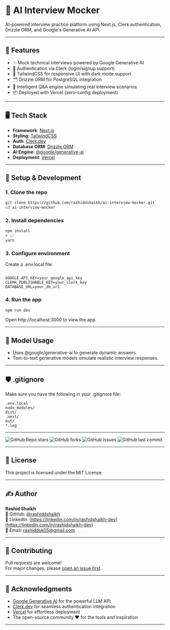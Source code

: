 # 🧠 AI Interview Mocker

AI-powered interview practice platform using Next.js, Clerk authentication, Drizzle ORM, and Google's Generative AI API.

---

## 🚀 Features

- ✨ Mock technical interviews powered by Google Generative AI
- 🔐 Authentication via Clerk (login/signup support)
- 🎨 TailwindCSS for responsive UI with dark mode support
- 🗂️ Drizzle ORM for PostgreSQL integration
- 🧠 Intelligent Q&A engine simulating real interview scenarios
- 📦 Deployed with Vercel (zero-config deployment)

---

## 🖥️ Tech Stack

- **Framework**: [Next.js](https://nextjs.org/)
- **Styling**: [TailwindCSS](https://tailwindcss.com/)
- **Auth**: [Clerk.dev](https://clerk.dev/)
- **Database ORM**: [Drizzle ORM](https://orm.drizzle.team/)
- **AI Engine**: [@google/generative-ai](https://www.npmjs.com/package/@google/generative-ai)
- **Deployment**: [Vercel](https://vercel.com/)

---
## 🧪 Setup & Development
### 1. Clone the repo
```bash
git clone https://github.com/rashiddshaikh/ai-interview-mocker.git
cd ai-interview-mocker
```
### 2. Install dependencies
```bash
npm install
# or
yarn
```
### 3. Configure environment
Create a .env.local file:

```env

GOOGLE_API_KEY=your_google_api_key
CLERK_PUBLISHABLE_KEY=your_clerk_key
DATABASE_URL=your_db_url
```
### 4.  Run the app
```bash
npm run dev
```

Open http://localhost:3000 to view the app.

---
## 🧠 Model Usage
- Uses @google/generative-ai to generate dynamic answers.
- Text-to-text generative models simulate realistic interview responses.
---

## 🛡️ .gitignore
Make sure you have the following in your .gitignore file:
```gitignore
.env.local
node_modules/
dist/
.next/
out/
*.log
```

---
![GitHub Repo stars](https://img.shields.io/github/stars/rashiddshaikh/ai-interview-mocker)
![GitHub forks](https://img.shields.io/github/forks/rashiddshaikh/ai-interview-mocker)
![GitHub issues](https://img.shields.io/github/issues/rashiddshaikh/ai-interview-mocker)
![GitHub last commit](https://img.shields.io/github/last-commit/rashiddshaikh/ai-interview-mocker)

---
## 📄 License  
This project is licensed under the MIT License.

---

## ✍️ Author  
**Rashid Shaikh**  
🔗 GitHub: [@rashiddshaikh](https://github.com/rashiddshaikh)  
🔗 LinkedIn: [https://linkedin.com/in/rashidshaikh-dev](https://linkedin.com/in/rashidshaikh-dev)  
📧 Email: [rashiddsk05@gmail.com](mailto:rashiddsk05@gmail.com)

---
## 🌟 Contributing  
Pull requests are welcome!  
For major changes, please [open an issue first](https://github.com/rashiddshaikh/online-shoe-store/issues).

---
## 🙏 Acknowledgments

- [Google Generative AI](https://ai.google.dev/) for the powerful LLM API  
- [Clerk.dev](https://clerk.dev/) for seamless authentication integration  
- [Vercel](https://vercel.com/) for effortless deployment  
- The open-source community ❤️ for the tools and inspiration  

---
